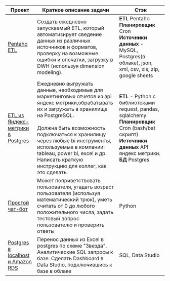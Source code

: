 | Проект      | Краткое описание задачи               | Стэк |
| ------------- |------------------| -----|
| [Pentaho ETL ](https://github.com/freemastera/projects/tree/master/pentaho)| Создать ежедневно запускаемый ETL, который автоматизирует сведение данных из различных источников и форматов, проверку на возможные ошибки и опечатки, загрузку в DWH (используя dimension modeling).  |**ETL** Pentaho<br>**Планировщик** Cron <br>**Источники данных** - MySQL, Postgres(в облаке), json, xml, csv, xls, zip, google sheets|
| [ETL из Яндекс-метрики в Postgres](https://github.com/freemastera/projects/tree/master/python/metrika_to_postgres) | Ежедневно выгружать данные, необходимые для маркетинговых отчетов из api яндекс метрики,обрабатывать их и загружать в хранилище на PostgreSQL.<br><br> Должна быть возможность подключаться к хранилищу через любые bi инструменты, используемые в компании: tableau, power bi, excel и др. Написать краткую инструкцию для коллег, как это сделать. |**ETL** - Python с библиотеками request, pandas, sqlalchemy <br>**Планировщик** Cron (bash/bat скрипт) <br>**Источники данных** API яндекс метрики. <br>**БД** Postgres 
| [Простой чат-бот](https://github.com/freemastera/projects/tree/master/python/simple_chat_bot) | Может поприветствовать пользователя, угадать возраст пользователя (используя математический трюк), уметь считать от 0 до любого положительного числа, задать тестовый вопрос пользователю и проверить ответы |Python
| [Postgres в localhost и Amazon RDS](https://github.com/freemastera/projects/tree/master/dbms/postgres/localhost) | Перенос данных из Excel в postgres по схеме "Звезда". Аналитические SQL запросы к базе. Сделать Dashboard в Data Studio, подключившись к базе в облаке |SQL, Data Studio